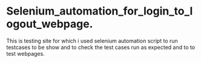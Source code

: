 # Selenium_automation_for_login_to_logout_webpage.
This is testing site for which i used selenium automation script to run testcases to be show and to check the test cases run as expected and to to test webpages.
